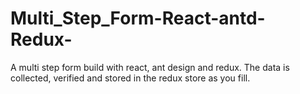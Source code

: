 # Multi_Step_Form-React-antd-Redux-
A multi step form build with react, ant design and redux. The data is collected, verified and stored in the redux store as you fill.
